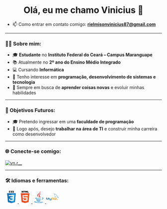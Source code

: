 <h1 align="center">Olá, eu me chamo Vinicius 👋</h1>

- 📫 Como entrar em contato comigo: **rielmisonvinicius87@gmail.com**

---

<h3 align="left">👨‍💻 Sobre mim:</h3>

- 🎓 **Estudante** no **Instituto Federal do Ceará – Campus Maranguape**  
- 📚 Atualmente no **2º ano do Ensino Médio Integrado**  
- 💻 Cursando **Informática**  
- 🚀 Tenho interesse em **programação, desenvolvimento de sistemas e tecnologia**  
- 🌱 Sempre em busca de **aprender coisas novas** e evoluir minhas habilidades  

---

<h3 align="left">🎯 Objetivos Futuros:</h3>

- 🎓 Pretendo ingressar em uma **faculdade de programação**  
- 💼 Logo após, desejo **trabalhar na área de TI** e construir minha carreira como desenvolvedor  

---

<h3 align="left">🌐 Conecte-se comigo:</h3>
<p align="left">
<a href="https://instagram.com/vn.r__" target="blank">
  <img align="center" src="https://raw.githubusercontent.com/rahuldkjain/github-profile-readme-generator/master/src/images/icons/Social/instagram.svg" alt="vn.r__" height="30" width="40" />
</a>
</p>

---

<h3 align="left">🛠️ Idiomas e ferramentas:</h3>
<p align="left"> 
  <a href="https://www.w3schools.com/css/" target="_blank" rel="noreferrer"> 
    <img src="https://raw.githubusercontent.com/devicons/devicon/master/icons/css3/css3-original-wordmark.svg" alt="css3" width="40" height="40"/> 
  </a> 
  <a href="https://www.w3.org/html/" target="_blank" rel="noreferrer"> 
    <img src="https://raw.githubusercontent.com/devicons/devicon/master/icons/html5/html5-original-wordmark.svg" alt="html5" width="40" height="40"/> 
  </a> 
  <a href="https://www.java.com" target="_blank" rel="noreferrer"> 
    <img src="https://raw.githubusercontent.com/devicons/devicon/master/icons/java/java-original.svg" alt="java" width="40" height="40"/> 
  </a> 
  <a href="https://www.mysql.com/" target="_blank" rel="noreferrer"> 
    <img src="https://raw.githubusercontent.com/devicons/devicon/master/icons/mysql/mysql-original-wordmark.svg" alt="mysql" width="40" height="40"/> 
  </a> 
</p>


